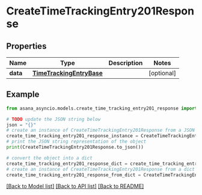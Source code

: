 # CreateTimeTrackingEntry201Response


## Properties

Name | Type | Description | Notes
------------ | ------------- | ------------- | -------------
**data** | [**TimeTrackingEntryBase**](TimeTrackingEntryBase.md) |  | [optional] 

## Example

```python
from asana_asyncio.models.create_time_tracking_entry201_response import CreateTimeTrackingEntry201Response

# TODO update the JSON string below
json = "{}"
# create an instance of CreateTimeTrackingEntry201Response from a JSON string
create_time_tracking_entry201_response_instance = CreateTimeTrackingEntry201Response.from_json(json)
# print the JSON string representation of the object
print(CreateTimeTrackingEntry201Response.to_json())

# convert the object into a dict
create_time_tracking_entry201_response_dict = create_time_tracking_entry201_response_instance.to_dict()
# create an instance of CreateTimeTrackingEntry201Response from a dict
create_time_tracking_entry201_response_from_dict = CreateTimeTrackingEntry201Response.from_dict(create_time_tracking_entry201_response_dict)
```
[[Back to Model list]](../README.md#documentation-for-models) [[Back to API list]](../README.md#documentation-for-api-endpoints) [[Back to README]](../README.md)


